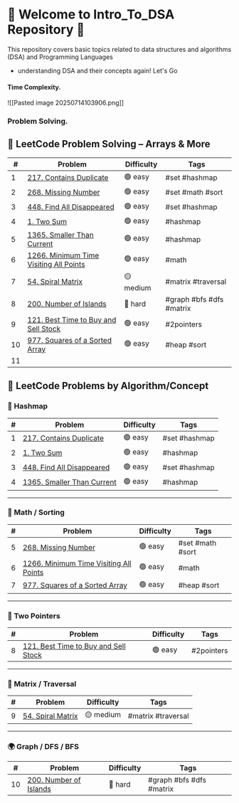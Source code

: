 # 🎯 Welcome to Intro_To_DSA Repository 🎯



This repository covers basic topics related to data structures and algorithms (DSA) and Programming Languages

- understanding DSA and their concepts again! Let's Go
#### Time Complexity.
![[Pasted image 20250714103906.png]]


### Problem Solving.

## 📘 LeetCode Problem Solving – Arrays & More

| #   | Problem                                                                                                           | Difficulty | Tags                     |
| --- | ----------------------------------------------------------------------------------------------------------------- | ---------- | ------------------------ |
| 1   | [217. Contains Duplicate](https://leetcode.com/problems/contains-duplicate/)                                      | 🟢 easy    | #set #hashmap            |
| 2   | [268. Missing Number](https://leetcode.com/problems/missing-number/)                                              | 🟢 easy    | #set #math #sort         |
| 3   | [448. Find All Disappeared](https://leetcode.com/problems/find-all-numbers-disappeared-in-an-array/)              | 🟢 easy    | #set #hashmap            |
| 4   | [1. Two Sum](https://leetcode.com/problems/two-sum/)                                                              | 🟢 easy    | #hashmap                 |
| 5   | [1365. Smaller Than Current](https://leetcode.com/problems/how-many-numbers-are-smaller-than-the-current-number/) | 🟢 easy    | #hashmap                 |
| 6   | [1266. Minimum Time Visiting All Points](https://leetcode.com/problems/minimum-time-visiting-all-points/)         | 🟢 easy    | #math                    |
| 7   | [54. Spiral Matrix](https://leetcode.com/problems/spiral-matrix/)                                                 | 🟡 medium  | #matrix #traversal       |
| 8   | [200. Number of Islands](https://leetcode.com/problems/number-of-islands/)                                        | 🔴 hard    | #graph #bfs #dfs #matrix |
| 9   | [121. Best Time to Buy and Sell Stock](https://leetcode.com/problems/best-time-to-buy-and-sell-stock/)            | 🟢 easy    | #2pointers               |
| 10  | [977. Squares of a Sorted Array](https://leetcode.com/problems/squares-of-a-sorted-array/)                        | 🟢 easy    | #heap #sort              |
| 11  |                                                                                                                   |            |                          |
## 📘 LeetCode Problems by Algorithm/Concept

### 🧠 Hashmap

| #   | Problem                                                                                                           | Difficulty | Tags          |
|-----|-------------------------------------------------------------------------------------------------------------------|------------|---------------|
| 1   | [217. Contains Duplicate](https://leetcode.com/problems/contains-duplicate/)                                     | 🟢 easy    | #set #hashmap |
| 2   | [1. Two Sum](https://leetcode.com/problems/two-sum/)                                                             | 🟢 easy    | #hashmap      |
| 3   | [448. Find All Disappeared](https://leetcode.com/problems/find-all-numbers-disappeared-in-an-array/)            | 🟢 easy    | #set #hashmap |
| 4   | [1365. Smaller Than Current](https://leetcode.com/problems/how-many-numbers-are-smaller-than-the-current-number/)| 🟢 easy    | #hashmap      |

---

### 📏 Math / Sorting

| #   | Problem                                                                                          | Difficulty | Tags              |
|-----|--------------------------------------------------------------------------------------------------|------------|-------------------|
| 5   | [268. Missing Number](https://leetcode.com/problems/missing-number/)                            | 🟢 easy    | #set #math #sort  |
| 6   | [1266. Minimum Time Visiting All Points](https://leetcode.com/problems/minimum-time-visiting-all-points/) | 🟢 easy    | #math             |
| 7   | [977. Squares of a Sorted Array](https://leetcode.com/problems/squares-of-a-sorted-array/)      | 🟢 easy    | #heap #sort       |

---

### 🔁 Two Pointers

| #   | Problem                                                                                          | Difficulty | Tags         |
|-----|--------------------------------------------------------------------------------------------------|------------|--------------|
| 8   | [121. Best Time to Buy and Sell Stock](https://leetcode.com/problems/best-time-to-buy-and-sell-stock/) | 🟢 easy    | #2pointers   |

---

### 🧩 Matrix / Traversal

| #   | Problem                                                                                          | Difficulty | Tags                  |
|-----|--------------------------------------------------------------------------------------------------|------------|------------------------|
| 9   | [54. Spiral Matrix](https://leetcode.com/problems/spiral-matrix/)                               | 🟡 medium  | #matrix #traversal     |

---

### 🌍 Graph / DFS / BFS

| #   | Problem                                                                                          | Difficulty | Tags                  |
|-----|--------------------------------------------------------------------------------------------------|------------|------------------------|
| 10  | [200. Number of Islands](https://leetcode.com/problems/number-of-islands/)                      | 🔴 hard    | #graph #bfs #dfs #matrix |
